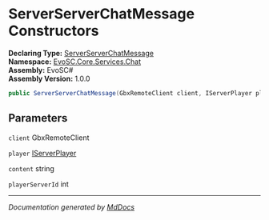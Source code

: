 ﻿<!--  
  <auto-generated>   
    The contents of this file were generated by a tool.  
    Changes to this file may be list if the file is regenerated  
  </auto-generated>   
-->

# ServerServerChatMessage Constructors

**Declaring Type:** [ServerServerChatMessage](../index.md)  
**Namespace:** [EvoSC.Core.Services.Chat](../../index.md)  
**Assembly:** EvoSC\#  
**Assembly Version:** 1.0.0

```csharp
public ServerServerChatMessage(GbxRemoteClient client, IServerPlayer player, string content, int playerServerId);
```

## Parameters

`client`  GbxRemoteClient

`player`  [IServerPlayer](../../../../../Interfaces/Players/IServerPlayer/index.md)

`content`  string

`playerServerId`  int

___

*Documentation generated by [MdDocs](https://github.com/ap0llo/mddocs)*
